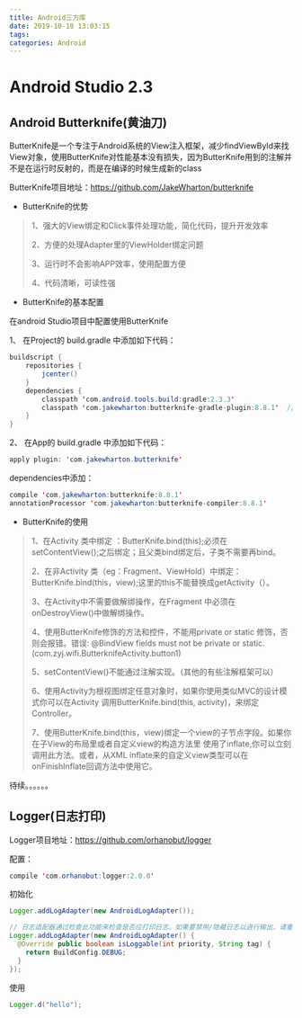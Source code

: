 ```yaml
---
title: Android三方库
date: 2019-10-18 13:03:15
tags:
categories: Android
---
```


# Android Studio 2.3

## Android Butterknife(黄油刀)

ButterKnife是一个专注于Android系统的View注入框架，减少findViewById来找View对象，使用ButterKnife对性能基本没有损失，因为ButterKnife用到的注解并不是在运行时反射的，而是在编译的时候生成新的class

ButterKnife项目地址：https://github.com/JakeWharton/butterknife

* ButterKnife的优势

> 1、强大的View绑定和Click事件处理功能，简化代码，提升开发效率
>
> 2、方便的处理Adapter里的ViewHolder绑定问题
>
> 3、运行时不会影响APP效率，使用配置方便
>
> 4、代码清晰，可读性强

* ButterKnife的基本配置

在android Studio项目中配置使用ButterKnife

1、 在Project的 build.gradle 中添加如下代码：

```Java
buildscript {
    repositories {
        jcenter()
    }
    dependencies {
        classpath 'com.android.tools.build:gradle:2.3.3'
        classpath 'com.jakewharton:butterknife-gradle-plugin:8.8.1'  // 添加这一行
    }
}
```

2、 在App的 build.gradle 中添加如下代码：

```Java
apply plugin: 'com.jakewharton.butterknife'
```

dependencies中添加：

```Java
compile 'com.jakewharton:butterknife:8.8.1'
annotationProcessor 'com.jakewharton:butterknife-compiler:8.8.1'
```

* ButterKnife的使用

> 1、在Activity 类中绑定 ：ButterKnife.bind(this);必须在setContentView();之后绑定；且父类bind绑定后，子类不需要再bind。
>
> 2、在非Activity 类（eg：Fragment、ViewHold）中绑定： ButterKnife.bind(this，view);这里的this不能替换成getActivity（）。
>
> 3、在Activity中不需要做解绑操作，在Fragment 中必须在onDestroyView()中做解绑操作。
>
> 4、使用ButterKnife修饰的方法和控件，不能用private or static 修饰，否则会报错。错误: @BindView fields must not be private or static. (com.zyj.wifi.ButterknifeActivity.button1)
>
> 5、setContentView()不能通过注解实现。（其他的有些注解框架可以）
>
> 6、使用Activity为根视图绑定任意对象时，如果你使用类似MVC的设计模式你可以在Activity 调用ButterKnife.bind(this, activity)，来绑定Controller。
>
> 7、使用ButterKnife.bind(this，view)绑定一个view的子节点字段。如果你在子View的布局里或者自定义view的构造方法里 使用了inflate,你可以立刻调用此方法。或者，从XML inflate来的自定义view类型可以在onFinishInflate回调方法中使用它。

待续。。。。。。

## Logger(日志打印)

Logger项目地址：https://github.com/orhanobut/logger

配置：

```Java
compile 'com.orhanobut:logger:2.0.0'
```

初始化

```Java
Logger.addLogAdapter(new AndroidLogAdapter());

// 日志适配器通过检查此功能来检查是否应打印日志。如果要禁用/隐藏日志以进行输出，请重写isLoggable方法。 true将打印日志消息，false将其忽略
Logger.addLogAdapter(new AndroidLogAdapter() {
  @Override public boolean isLoggable(int priority, String tag) {
    return BuildConfig.DEBUG;
  }
});

```

使用

```Java
Logger.d("hello");
```
